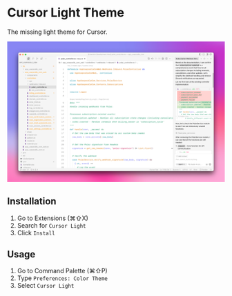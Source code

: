 # Cursor Light Theme

The missing light theme for Cursor.

![Cursor Light Theme](./screenshot.png)

## Installation

1. Go to Extensions (⌘⇧X)
2. Search for `Cursor Light`
3. Click `Install`

## Usage

1. Go to Command Palette (⌘⇧P)
2. Type `Preferences: Color Theme`
3. Select `Cursor Light`
